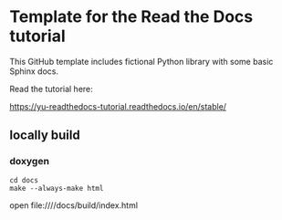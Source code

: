 # Template for the Read the Docs tutorial

This GitHub template includes fictional Python library
with some basic Sphinx docs.

Read the tutorial here:

https://yu-readthedocs-tutorial.readthedocs.io/en/stable/

## locally build

### doxygen

```
cd docs
make --always-make html
```

open file:///<path to cloned repo>/docs/build/index.html
